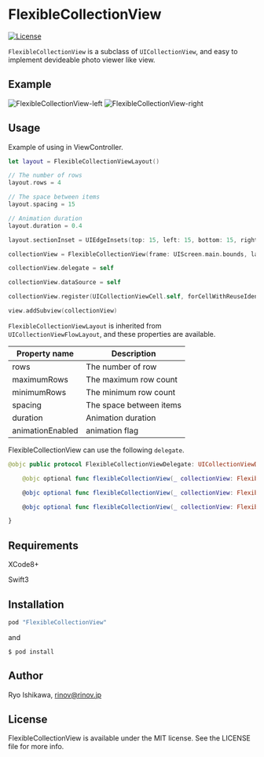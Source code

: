 # FlexibleCollectionView

[![License](https://img.shields.io/badge/LICENSE-MIT-yellow.svg)](https://img.shields.io/badge/LICENSE-MIT-yellow.svg)

`FlexibleCollectionView` is a subclass of `UICollectionView`, and easy to implement devideable photo viewer like view.

## Example

![FlexibleCollectionView-left](./Resources/fcv-i.gif)
![FlexibleCollectionView-right](./Resources/fcv-d.gif)

## Usage

Example of using in ViewController.

```swift
let layout = FlexibleCollectionViewLayout()

// The number of rows
layout.rows = 4

// The space between items
layout.spacing = 15

// Animation duration
layout.duration = 0.4

layout.sectionInset = UIEdgeInsets(top: 15, left: 15, bottom: 15, right: 15)

collectionView = FlexibleCollectionView(frame: UIScreen.main.bounds, layout: layout)

collectionView.delegate = self

collectionView.dataSource = self

collectionView.register(UICollectionViewCell.self, forCellWithReuseIdentifier: "CELL")

view.addSubview(collectionView)

```

`FlexibleCollectionViewLayout` is inherited from `UICollectionViewFlowLayout`, and these properties are available.

|Property name|Description|
|--------|-------|
|rows|The number of row|
|maximumRows|The maximum row count|
|minimumRows|The minimum row count|
|spacing|The space between items|
|duration|Animation duration|
|animationEnabled|animation flag|

FlexibleCollectionView can use the following `delegate`.
```swift
@objc public protocol FlexibleCollectionViewDelegate: UICollectionViewDelegate {

    @objc optional func flexibleCollectionView(_ collectionView: FlexibleCollectionView, willSwipeViewFor direction: UISwipeGestureRecognizerDirection)

    @objc optional func flexibleCollectionView(_ collectionView: FlexibleCollectionView, didSwipeViewFor direction: UISwipeGestureRecognizerDirection)

    @objc optional func flexibleCollectionView(_ collectionView: FlexibleCollectionView, didFinishAnimation: Bool)

}

```
## Requirements

XCode8+

Swift3

## Installation

```ruby
pod "FlexibleCollectionView"
```

and

`$ pod install`

## Author

Ryo Ishikawa, rinov@rinov.jp

## License

FlexibleCollectionView is available under the MIT license. See the LICENSE file for more info.
